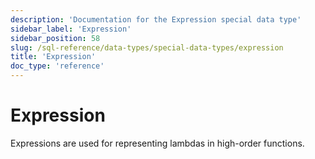 ```yaml
---
description: 'Documentation for the Expression special data type'
sidebar_label: 'Expression'
sidebar_position: 58
slug: /sql-reference/data-types/special-data-types/expression
title: 'Expression'
doc_type: 'reference'
---
```


# Expression

Expressions are used for representing lambdas in high-order functions.
